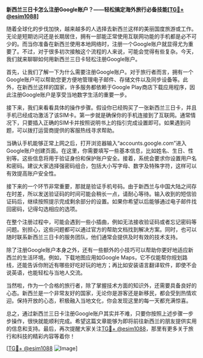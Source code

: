 **新西兰三日卡怎么注册Google账户？——轻松搞定海外旅行必备技能[[TG💪+ @esim1088](https://t.me/s/esim1088)]**

随着全球化的步伐加快，越来越多的人选择去新西兰这样的美丽国度旅游或工作。无论是短期访问还是长期居住，拥有一部能正常使用互联网功能的手机都是必不可少的。而当你准备在新西兰使用本地网络时，注册一个Google账户就显得尤为重要了。不过，对于很多初次接触这个流程的人来说，可能会觉得有些复杂。今天，我们就来聊聊如何用新西兰三日卡轻松注册Google账户。

首先，让我们了解一下为什么需要注册Google账户。对于旅行者而言，拥有一个Google账户可以帮助您更方便地管理电子邮件、存储文件以及同步设备等。此外，在新西兰这样的国家，许多服务都依赖于Google Play商店下载应用程序，因此注册Google账户是享受当地数字生活的重要一步。

接下来，我们来看看具体的操作步骤。假设你已经购买了一张新西兰三日卡，并且手机已经成功激活了该SIM卡。第一步就是确保你的手机连接到了互联网。通常情况下，只要插入正确的SIM卡并按照说明书上的指引完成设置即可。如果遇到问题，可以拨打运营商提供的客服热线寻求帮助。

当确认手机能够正常上网之后，打开浏览器输入“accounts.google.com”进入Google账户创建页面。在这里，你需要填写一些基本信息，比如姓名、生日、性别等。这些信息将用于验证身份和保护账户安全。接着，系统会要求你设置用户名和密码。建议大家选择强密码组合，包括大小写字母、数字及特殊字符，这样可以有效提高账户安全性。

接下来的一个环节非常重要，那就是验证手机号码。由于新西兰与中国大陆之间存在时差，所以发送验证码的时间可能会稍长一点，请耐心等待。输入收到的短信验证码后，继续按照提示完成剩余部分的设置。如果你希望以后能够通过电子邮件找回密码，记得勾选相应的选项。

在整个注册过程中，可能会遇到一些小插曲，例如无法接收验证码或者忘记密码等问题。别担心，这些问题都可以通过官方的帮助文档找到解决方案。同时，也可以随时联系新西兰三日卡的服务团队，他们通常会提供及时有效的技术支持。

除了注册Google账户本身之外，还有一些额外的小技巧可以帮助你更好地适应新西兰的生活环境。例如，下载地图应用如Google Maps，它不仅能帮你规划路线，还能告诉你附近有哪些好吃好玩的地方；再比如安装语言翻译软件，即使不会说英语，也能轻松与当地人交流。

当然啦，作为一个合格的旅行者，除了掌握技术方面的知识外，还需要具备良好的心态。新西兰是一个非常友好的国家，无论你是游客还是新移民，都会受到热情欢迎。保持开放的心态，积极融入当地文化，你会发现这里的每一天都充满惊喜。

总之，通过新西兰三日卡注册Google账户其实并不难，只要你按照上述步骤一步步操作，很快就能顺利完成。希望这篇文章能够为即将前往新西兰的朋友提供实用的信息和支持。最后，再次提醒大家关注[TG💪+ @esim1088](https://t.me/s/esim1088)，那里有更多关于旅行和科技的精彩内容等着你！

[[TG💪+ @esim1088](https://t.me/s/esim1088) ![Image](https://i.postimg.cc/4NQfJmqS/Snipaste-2025-05-13-00-14-12.png)]